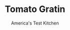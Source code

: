 ---
layout: ../../layouts/MarkdownPostLayout.astro
title: Tomato Gratin
author: America's Test Kitchen
pubDate: 2023-03-15
description: "Watery tomatoes spell the ruin of a good gratin. We wouldn’t let that happen to ours."
image_url: https://res.cloudinary.com/hksqkdlah/image/upload/ar_1:1,c_fill,dpr_2.0,f_auto,fl_lossy.progressive.strip_profile,g_faces:auto,q_auto:low,w_344/10175_sfs-tomatogratin-7
tags: ["Side Dishes","American","Vegetables","Casseroles"]
calories: 1731
protein: 12
carbohydrates: 25
fats: 
fiber: 4
ingredients: ["3 pounds, plum tomatoes, cored and sliced into 1/4-inch-thick rings",", Salt and pepper","1/2 teaspoon, sugar","1 cup, panko bread crumbs","2 ounces, Parmesan cheese, grated (1 cup)","1/4 cup, extra-virgin olive oil","1 pound, onions, halved and sliced thin","1 tablespoon, chopped fresh thyme","2 , garlic cloves, minced"]
serves: 6
time: "1¼ hours, plus 30 minutes salting"
instructions: ["Adjust oven racks to lower-middle and upper-middle positions and heat oven to 450 degrees. Toss tomatoes, 1½ teaspoons salt, and sugar together in bowl until combined; let sit for 30 minutes. Combine panko, Parmesan, 2 tablespoons oil, ½ teaspoon salt, and ¼ teaspoon pepper in second bowl.","Heat remaining 2 tablespoons oil in 12-inch skillet over medium-high heat until shimmering. Add onions and cook until softened and translucent, about 7 minutes. Stir in thyme and garlic and cook until fragrant, about 30 seconds. Season with salt and pepper to taste. Spread onion mixture in bottom of 13 by 9-inch baking dish.","Transfer tomatoes to salad spinner and spin to remove excess ­moisture. Arrange tomatoes in even layer over onion mixture and sprinkle with ¼ ­teaspoon pepper. Transfer baking dish to lower-middle oven rack and bake until tomatoes are tender and starting to bubble, about 15 minutes. Sprinkle evenly with panko mixture, transfer to upper-middle oven rack, and bake until topping is golden brown, about 10 minutes longer. Transfer to wire rack and let cool for 10 minutes. Serve."]
nutrition: ["691 mg Potassium","251 mg Phosphorus","361 mg Calcium","1 mg Iron","46 mg Magnesium","811 mg Sodium","1 mg Zinc","16 g Fat","1 mg Niacin (B3)","8 g Monounsaturated","1 g Polyunsaturated","37 mg Vitamin C","16 mg Cholesterol","5 g Saturated","4 g Fiber","50 µg Folate (food)","10 g Sugars","25 µg Vitamin K","289 g Water","25 g Carbs","50 µg Folate equivalent (total)","12 g Protein","2 mg Vitamin E","147 µg Vitamin A","288 kcal Energy","1731 calories"]
notes: "You can find panko, or Japanese-style bread crumbs, in the international aisle of most supermarkets."
---